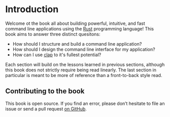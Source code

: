 # Introduction

Welcome ot the book all about building powerful, intuitive, and fast command line applications using
the [Rust] programming language! This book aims to answer three distinct quesitons:

 * How should I structure and build a command line application?
 * How should I design the command line interface for my application?
 * How can I use [clap] to it's fullest potential?

 Each section will build on the lessons learned in previous sections, although this book does not
 strictly require being read linearly. The last section in particular is meant to be more of 
 reference than a front-to-back style read.

## Contributing to the book

This book is open source. If you find an error, please don’t hesitate to file an
issue or send a pull request [on GitHub].

[on GitHub]: https://github.com/kbknapp/clap-book
[Rust]: https://rust-lang.org/
[clap]: https://github.com/kbknapp/clap-rs